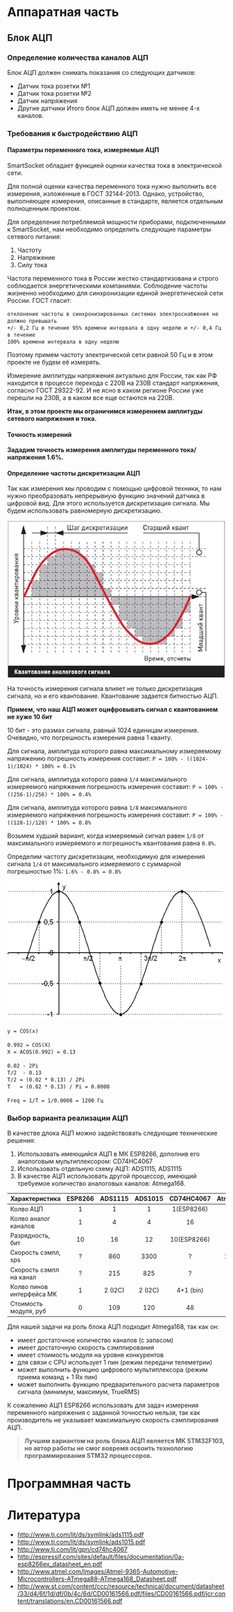 # Аппаратная часть

## Блок АЦП

### Определение количества каналов АЦП
Блок АЦП должен снимать показания со следующих датчиков:
* Датчик тока розетки №1
* Датчик тока розетки №2
* Датчик напряжения
* Другие датчики
Итого блок АЦП должен иметь не менее 4-х каналов.

### Требования к быстродействию АЦП

#### Параметры переменного тока, измеряемые АЦП
SmartSocket обладает функцией оценки качества тока в электрической сети.

Для полной оценки качества переменного тока нужно выполнить все измерения, изложенные
в ГОСТ 32144-2013. Однако, устройство, выполняющее измерения, описанные в стандарте,
является отдельным полноценным проектом.

Для определения потребляемой мощности приборами, подключенными к SmartSocket, нам необходимо
определить следующие параметры сетевого питания:
1) Частоту
2) Напряжение
3) Силу тока

Частота переменного тока в России жестко стандартизована и строго соблюдается
энергетическими компаниями. Соблюдение частоты жизненно необходимо для синхронизации
единой энергетической сети России. ГОСТ гласит:
```
отклонение частоты в синхронизированных системах электроснабжения не должно превышать
+/- 0,2 Гц в течение 95% времени интервала в одну неделю и +/- 0,4 Гц в течение
100% времени интервала в одну неделю
```
Поэтому примем частоту электрической сети равной 50 Гц и в этом проекте не будем её
измерять.

Измерение амплитуды напряжения актуально для России, так как РФ находится в процессе
перехода c 220В на 230В стандарт напряжения, согласно ГОСТ 29322-92. И не ясно в каком
регионе России уже перешли на 230В, а в каком все еще остаются на 220В.

**Итак, в этом проекте мы ограничимся измерением амплитуды сетевого напряжения и тока.**

#### Точность измерений

**Зададим точность измерения амплитуды переменного тока/напряжения 1.6%.**

#### Определение частоты дискретизации АЦП
Так как измерения мы проводим с помощью цифровой техники, то нам нужно преобразовать
непрерывную функцию значений датчика в цифровой вид. Для этого используется дискретизация
сигнала. Мы будем использовать равномерную дискретизацию.

![Дискретизация сигнала](quantization_levels.jpg)

На точность измерения сигнала влияет не только дискретизация сигнала, но и его квантование.
Квантование задается битностью АЦП.

**Примем, что наш АЦП может оцифровывать сигнал с квантованием не хуже 10 бит**

10 бит - это размах сигнала, равный 1024 единицам измерения. Очевидно, что погрешность
измерения равна 1 кванту.

Для сигнала, амплитуда которого равна максимальному измеряемому напряжению погрешность
измерения составит: `P = 100% - ((1024-1)/1024) * 100% = 0.1%`

Для сигнала, амплитуда которого равна `1/4` максимального измеряемого напряжения погрешность
измерения составит: `P = 100% - ((256-1)/256) * 100% = 0.4%`

Для сигнала, амплитуда которого равна `1/8` максимального измеряемого напряжения погрешность
измерения составит: `P = 100% - ((128-1)/128) * 100% = 0.8%`

Возьмем худший вариант, когда измеряемый сигнал равен `1/8` от максимального измеряемого и
погрешность квантования равна `0.8%`.

Определим частоту дискретизации, необходимую для измерения сигнала `1/4` от максимального
измеряемого c суммарной погрешностью 1%:
`1.6% - 0.8% = 0.8%`

![Косинусоида](cos.gif)

```
y = COS(x)

0.992 = COS(X)
X = ACOS(0.992) = 0.13

0.02 - 2Pi
T/2  - 0.13
T/2 = (0.02 * 0.13) / 2Pi
T   = (0.02 * 0.13) / Pi = 0.0008

Freq = 1/T = 1/0.0008 = 1200 Гц
```

### Выбор варианта реализации АЦП
В качестве длока АЦП можно задействовать следующие технические решения:
1) Использовать имеющийся АЦП в МК ESP8266, дополнив его аналоговым
   мультиплексором: CD74HC4067
2) Использовать отдельную схему АЦП: ADS1115, ADS1115
3) В качестве АЦП использовать другой процессор, имеющий требуемое количество аналоговых
   каналов: Atmega168.

| Характеристика            | ESP8266 | ADS1115 | ADS1015 | CD74HC4067 | Atmega168 | STM32F103 |
| --- | :---: | :---: | :---: | :---: | :---: | :---: |
| Колво АЦП                 | 1       | 1       | 1       | 1(ESP8266) | 1         | 2         |
| Колво аналог каналов      | 1       | 4       | 4       | 16         | 8         | 16        |
| Разрядность, бит          | 10      | 16      | 12      | 10(ESP8266)| 10        | 12        |
| Скорость сэмпл, sps       | ?       | 860     | 3300    | ?          | 15000     | 60000     |
| Скорость сэмпл на канал   | ?       | 215     | 825     | ?          | 1875      | 7500      |
| Колво пинов интерфейса MK | 1       | 2 (I2C) | 2 (I2C) | 4+1 (bin)  | 1 (Tx)    | 1 (TX)    |
| Стоимость модуля, руб     | 0       | 109     | 120     | 48         | 115       | 108       |

Для нашей задачи на роль блока АЦП подходит Atmega168, так как он:
* имеет достаточное количество каналов (с запасом)
* имеет достаточную скорость сэмплирования
* имеет стоимость модуля на уровне конкурентов
* для связи с CPU использует 1 пин (режим передачи телеметрии)
* может выполнить функцию цифрового мультиплексора (режим приема команд + 1 Rx пин)
* может выполнить функцию предварительного расчета параметров сигнала
  (минимум, максимум, TrueRMS)

К сожалению АЦП ESP8266 использовать для задач измерения переменного напряжения с заданной
точностью нельзя, так как производитель не указывает максимальную скорость сэмплирования АЦП.

> **Лучшим вариантом на роль блока АЦП является MK STM32F103, но автор работы не смог вовремя
  освоить технологию программирования STM32 процессоров.**

# Программная часть







# Литература
* http://www.ti.com/lit/ds/symlink/ads1115.pdf
* http://www.ti.com/lit/ds/symlink/ads1015.pdf
* http://www.ti.com/lit/gpn/cd74hc4067
* http://espressif.com/sites/default/files/documentation/0a-esp8266ex_datasheet_en.pdf
* http://www.atmel.com/Images/Atmel-9365-Automotive-Microcontrollers-ATmega88-ATmega168_Datasheet.pdf
* http://www.st.com/content/ccc/resource/technical/document/datasheet/33/d4/6f/1d/df/0b/4c/6d/CD00161566.pdf/files/CD00161566.pdf/jcr:content/translations/en.CD00161566.pdf

